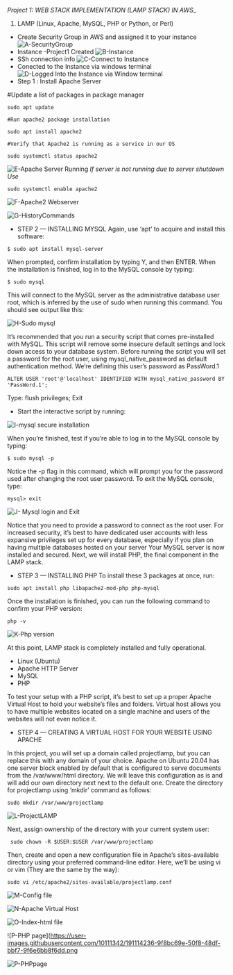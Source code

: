 _Project 1: WEB STACK IMPLEMENTATION (LAMP STACK) IN AWS__
1. LAMP (Linux, Apache, MySQL, PHP or Python, or Perl)
- Create Security Group in AWS and assigned it to  your instance
![A-SecurityGroup](https://user-images.githubusercontent.com/10111342/190007118-12fa9529-896e-441a-866d-6015ebe856b7.png)
- Instance -Project1 Created
![B-Instance](https://user-images.githubusercontent.com/10111342/190007812-f2b76efb-795e-46fc-8692-b08d91abdeb8.png)
- SSh connection info
![C-Connect to Instance](https://user-images.githubusercontent.com/10111342/190008177-a4d227db-0bd6-4bbd-8cd0-139670f60c79.png)
- Conected to the Instance via windows terminal
![D-Logged Into the Instance via Window terminal](https://user-images.githubusercontent.com/10111342/190008628-1e5fa322-d77f-46d5-b0cc-5fbfb7cb402e.png)
- Step 1 : Install Apache Server

#Update a list of packages in package manager
```
sudo apt update

#Run apache2 package installation

sudo apt install apache2

#Verify that Apache2 is running as a service in our OS

sudo systemctl status apache2
```

![E-Apache Server Running](https://user-images.githubusercontent.com/10111342/190009050-da15b0d7-3dd1-4b53-a2c9-3312325a3df0.png)
*If server is not running due to server shutdown Use* 

`sudo systemctl enable apache2`



![F-Apache2 Webserver](https://user-images.githubusercontent.com/10111342/191115011-846d58d3-359d-4eb4-846a-9738eef69583.png)

![G-HistoryCommands](https://user-images.githubusercontent.com/10111342/191113943-dad3abcb-b2ad-493a-9d88-9e79a2b602dc.png)

- STEP 2 — INSTALLING MYSQL
Again, use ‘apt’ to acquire and install this software:
```
$ sudo apt install mysql-server
```
When prompted, confirm installation by typing Y, and then ENTER.
When the installation is finished, log in to the MySQL console by typing:
```
$ sudo mysql
```
This will connect to the MySQL server as the administrative database user root, which is inferred by the use of sudo when running this command. You should see output like this:

![H-Sudo mysql](https://user-images.githubusercontent.com/10111342/191113247-6833a3a3-847a-424f-9bb8-2b150a10e78c.PNG)

It’s recommended that you run a security script that comes pre-installed with MySQL. This script will remove some insecure default settings and lock down access to your database system. Before running the script you will set a password for the root user, using mysql_native_password as default authentication method. We’re defining this user’s password as PassWord.1
```
ALTER USER 'root'@'localhost' IDENTIFIED WITH mysql_native_password BY 'PassWord.1';
```

Type:
flush privileges;
Exit

- Start the interactive script by running:

![I-mysql secure installation](https://user-images.githubusercontent.com/10111342/191113294-cdac5ac1-f99e-407f-a25d-2a340e0c5620.png)

When you’re finished, test if you’re able to log in to the MySQL console by typing:
```
$ sudo mysql -p
```
Notice the -p flag in this command, which will prompt you for the password used after changing the root user password.
To exit the MySQL console, type:
```
mysql> exit
```
![J- Mysql login and Exit](https://user-images.githubusercontent.com/10111342/191113186-3573c668-6575-4960-ba69-0308d888cb40.png)

Notice that you need to provide a password to connect as the root user.
For increased security, it’s best to have dedicated user accounts with less expansive privileges set up for every database, especially if you plan on having multiple databases hosted on your server
Your MySQL server is now installed and secured. Next, we will install PHP, the final component in the LAMP stack.

- STEP 3 — INSTALLING PHP
To install these 3 packages at once, run:
```
sudo apt install php libapache2-mod-php php-mysql
```
Once the installation is finished, you can run the following command to confirm your PHP version:
```
php -v
```


![K-Php version](https://user-images.githubusercontent.com/10111342/191114064-be650bf2-d9da-45bd-a295-79fd67d992f1.PNG)

At this point, LAMP stack is completely installed and fully operational.
- Linux (Ubuntu)
- Apache HTTP Server
- MySQL
- PHP

To test your setup with a PHP script, it’s best to set up a proper Apache Virtual Host to hold your website’s files and folders. Virtual host allows you to have multiple websites located on a single machine and users of the websites will not even notice it.

- STEP 4 — CREATING A VIRTUAL HOST FOR YOUR WEBSITE USING APACHE

In this project, you will set up a domain called projectlamp, but you can replace this with any domain of your choice.
Apache on Ubuntu 20.04 has one server block enabled by default that is configured to serve documents from the /var/www/html directory.
We will leave this configuration as is and will add our own directory next next to the default one.
Create the directory for projectlamp using ‘mkdir’ command as follows:
```
sudo mkdir /var/www/projectlamp
```


![L-ProjectLAMP](https://user-images.githubusercontent.com/10111342/191114099-cacedc38-df5b-4642-8d58-f823dff58023.png)

Next, assign ownership of the directory with your current system user:
```
 sudo chown -R $USER:$USER /var/www/projectlamp
```
Then, create and open a new configuration file in Apache’s sites-available directory using your preferred command-line editor. Here, we’ll be using vi or vim (They are the same by the way):
```
sudo vi /etc/apache2/sites-available/projectlamp.conf
```

![M-Config file](https://user-images.githubusercontent.com/10111342/191114129-488d6cf7-d798-4a26-ac6f-28d9f2690195.PNG)


![N-Apache Virtual Host](https://user-images.githubusercontent.com/10111342/191114158-672b86ac-78c4-44ad-bb7c-77c70a7dd363.png)

![O-Index-html file](https://user-images.githubusercontent.com/10111342/191114192-e91b9131-b880-4864-9fc2-e82bec76ed19.png)

![P-PHP page](https://user-images.githubusercontent.com/10111342/191114236-9f8bc69e-50f8-48df-bbf7-9f6e6bb8f6dd.png

![P-PHPpage](https://user-images.githubusercontent.com/10111342/191114663-22df07fa-1f87-471f-bdb4-a4eaafee1e8b.png)